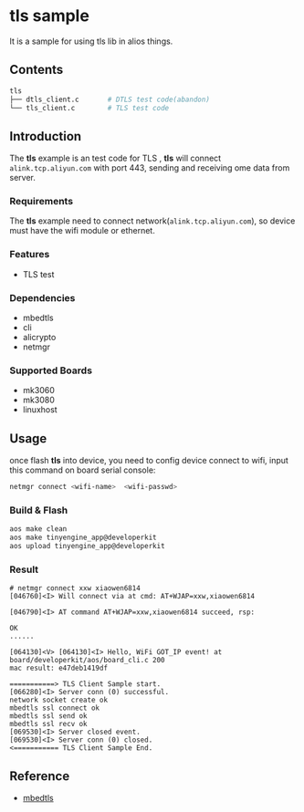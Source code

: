 # tls sample
  
It is a sample for using tls lib in alios things. 
## Contents

```sh
tls
├── dtls_client.c       # DTLS test code(abandon)
└── tls_client.c        # TLS test code
```

## Introduction

The **tls** example is an test code for TLS , **tls** will connect `alink.tcp.aliyun.com` with port 443, sending and receiving ome data from server.

### Requirements

The **tls** example need to connect network(`alink.tcp.aliyun.com`), so device must have the wifi module or ethernet.

### Features

* TLS test

### Dependencies

* mbedtls
* cli
* alicrypto
* netmgr

### Supported Boards

- mk3060
- mk3080
- linuxhost

## Usage

once flash **tls** into device, you need to config device connect to wifi, input this command on board serial console:

```sh
netmgr connect <wifi-name>  <wifi-passwd>
```

### Build & Flash

```sh
aos make clean
aos make tinyengine_app@developerkit
aos upload tinyengine_app@developerkit
```

### Result

```
# netmgr connect xxw xiaowen6814
[046760]<I> Will connect via at cmd: AT+WJAP=xxw,xiaowen6814

[046790]<I> AT command AT+WJAP=xxw,xiaowen6814 succeed, rsp:

OK
......

[064130]<V> [064130]<I> Hello, WiFi GOT_IP event! at board/developerkit/aos/board_cli.c 200
mac result: e47deb1419df

===========> TLS Client Sample start.
[066280]<I> Server conn (0) successful.
network socket create ok
mbedtls ssl connect ok
mbedtls ssl send ok
mbedtls ssl recv ok
[069530]<I> Server closed event.
[069530]<I> Server conn (0) closed.
<=========== TLS Client Sample End.
```

## Reference

* [mbedtls](https://tls.mbed.org/)